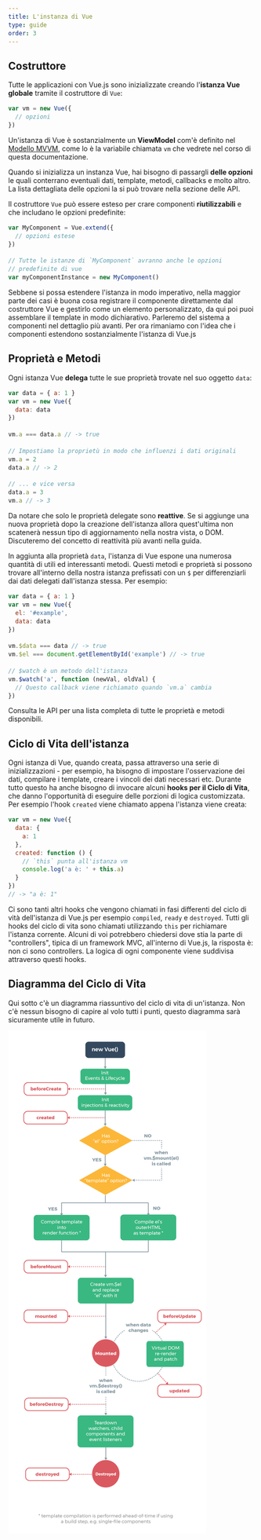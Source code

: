```yaml
---
title: L'instanza di Vue
type: guide
order: 3
---
```


## Costruttore

Tutte le applicazioni con Vue.js sono inizializzate creando l'**istanza Vue globale** tramite il costruttore di `Vue`:

``` js
var vm = new Vue({
  // opzioni
})
```

Un'istanza di Vue è sostanzialmente un **ViewModel** com'è definito nel [Modello MVVM](https://en.wikipedia.org/wiki/Model_View_ViewModel), come lo è la variabile chiamata `vm` che vedrete nel corso di questa documentazione.

Quando si inizializza un instanza Vue, hai bisogno di passargli **delle opzioni** le quali conterrano eventuali dati, template, metodi, callbacks e molto altro. La lista dettagliata delle opzioni la si può trovare nella sezione delle API.

Il costruttore `Vue` può essere esteso per crare componenti **riutilizzabili** e che includano le opzioni predefinite:

``` js
var MyComponent = Vue.extend({
  // opzioni estese
})

// Tutte le istanze di `MyComponent` avranno anche le opzioni
// predefinite di vue
var myComponentInstance = new MyComponent()
```

Sebbene si possa estendere l'istanza in modo imperativo, nella maggior parte dei casi è buona cosa registrare il componente direttamente dal costruttore Vue e gestirlo come un elemento personalizzato, da qui poi puoi assemblare il template in modo dichiarativo. Parleremo del sistema a componenti nel dettaglio più avanti. Per ora rimaniamo con l'idea che i componenti estendono sostanzialmente l'istanza di Vue.js

## Proprietà e Metodi

Ogni istanza Vue **delega** tutte le sue proprietà trovate nel suo oggetto `data`:

``` js
var data = { a: 1 }
var vm = new Vue({
  data: data
})

vm.a === data.a // -> true

// Impostiamo la proprietù in modo che influenzi i dati originali
vm.a = 2
data.a // -> 2

// ... e vice versa
data.a = 3
vm.a // -> 3
```

Da notare che solo le proprietà delegate sono **reattive**. Se si aggiunge una nuova proprietà dopo la creazione dell'istanza allora quest'ultima non scatenerà nessun tipo di aggiornamento nella nostra vista, o DOM. Discuteremo del concetto di reattività più avanti nella guida.

In aggiunta alla proprietà `data`, l'istanza di Vue espone una numerosa quantità di utili ed interessanti metodi. Questi metodi e proprietà si possono trovare all'interno della nostra istanza prefissati con un `$` per differenziarli dai dati delegati dall'istanza stessa.
Per esempio:

``` js
var data = { a: 1 }
var vm = new Vue({
  el: '#example',
  data: data
})

vm.$data === data // -> true
vm.$el === document.getElementById('example') // -> true

// $watch è un metodo dell'istanza
vm.$watch('a', function (newVal, oldVal) {
  // Questo callback viene richiamato quando `vm.a` cambia
})
```

Consulta le API per una lista completa di tutte le proprietà e metodi disponibili.

## Ciclo di Vita dell'istanza

Ogni istanza di Vue, quando creata, passa attraverso una serie di inizializzazioni - per esempio, ha bisogno di impostare l'osservazione dei dati, compilare i template, creare i vincoli dei dati necessari etc. Durante tutto questo ha anche bisogno di invocare alcuni **hooks per il Ciclo di Vita**, che danno l'opportunità di eseguire delle porzioni di logica customizzata. Per esempio l'hook `created` viene chiamato appena l'istanza viene creata:

``` js
var vm = new Vue({
  data: {
    a: 1
  },
  created: function () {
    // `this` punta all'istanza vm
    console.log('a è: ' + this.a)
  }
})
// -> "a è: 1"
```

Ci sono tanti altri hooks che vengono chiamati in fasi differenti del ciclo di vità dell'istanza di Vue.js per esempio `compiled`, `ready` e `destroyed`. Tutti gli hooks del ciclo di vita sono chiamati utilizzando `this` per richiamare l'istanza corrente. Alcuni di voi potrebbero chiedersi dove stia la parte di "controllers", tipica di un framework MVC, all'interno di Vue.js, la risposta è: non ci sono controllers. La logica di ogni componente viene suddivisa attraverso questi hooks.

## Diagramma del Ciclo di Vita

Qui sotto c'è un diagramma riassuntivo del ciclo di vita di un'istanza. Non c'è nessun bisogno di capire al volo tutti i punti, questo diagramma sarà sicuramente utile in futuro.

![Ciclo di Vita](/images/lifecycle.png)
